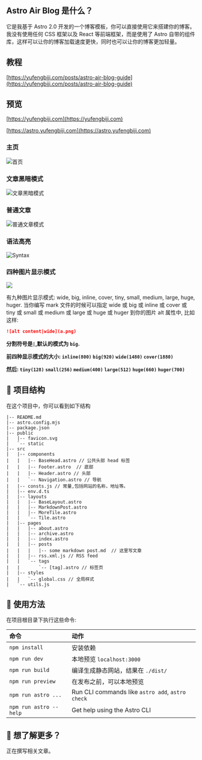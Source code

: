 ## Astro Air Blog 是什么？

它是我基于 Astro 2.0 开发的一个博客模板，你可以直接使用它来搭建你的博客。我没有使用任何 CSS 框架以及 React 等前端框架，而是使用了 Astro 自带的组件库，这样可以让你的博客加载速度更快，同时也可以让你的博客更加轻量。

## 教程

[https://yufengbiji.com/posts/astro-air-blog-guide](https://yufengbiji.com/posts/astro-air-blog-guide)

## 预览

[https://yufengbiji.com](https://yufengbiji.com)

[https://astro.yufengbiji.com](https://astro.yufengbiji.com)

### 主页

![首页](./public/preview/preview_index.png)

### 文章黑暗模式

![文章黑暗模式](./public/preview/preview_dark.png?)

### 普通文章

![普通文章模式](./public/preview/preview_light.png)

### 语法高亮

![Syntax](./public/preview/preview_syntaxHighlighting.png)

### 四种图片显示模式

![](./public/preview/preview_different_mode.png)

有九种图片显示模式: wide, big, inline, cover, tiny, small, medium, large, huge, huger. 
当你编写 mark 文件的时候可以指定 wide 或 big 或 inline 或 cover 或 tiny 或 small 或 medium 或 large 或 huge 或 huger 到你的图片 alt 属性中, 比如这样:

```markdown
![alt content|wide](a.png)
```

<strong>分割符号是`|`,默认的模式为 `big`.</strong>

<strong>前四种显示模式的大小: `inline(800)` `big(920)` `wide(1480)` `cover(1880)`</strong>

<strong>然后: `tiny(128)` `small(256)` `medium(400)` `large(512)` `huge(660)` `huger(700)`</strong>

## 🚀 项目结构

在这个项目中，你可以看到如下结构

```
|-- README.md
|-- astro.config.mjs
|-- package.json
|-- public
|   |-- favicon.svg
|   `-- static
|-- src
|   |-- components
|   |   |-- BaseHead.astro // 公共头部 head 标签
|   |   |-- Footer.astro  // 底部
|   |   |-- Header.astro // 头部
|   |   `-- Navigation.astro // 导航
|   |-- consts.js // 常量,包括网站的名称，地址等。
|   |-- env.d.ts
|   |-- layouts
|   |   |-- BaseLayout.astro
|   |   |-- MarkdownPost.astro
|   |   |-- MoreTile.astro
|   |   `-- Tile.astro
|   |-- pages
|   |   |-- about.astro
|   |   |-- archive.astro
|   |   |-- index.astro
|   |   |-- posts 
|   |   |   |-- some markdown post.md  // 这里写文章
|   |   |-- rss.xml.js // RSS feed
|   |   `-- tags
|   |       `-- [tag].astro // 标签页
|   |-- styles
|   |   `-- global.css // 全局样式
|   `-- utils.js
```

## 🧞 使用方法

在项目根目录下执行这些命令:

| 命令                | 动作                                           |
| :--------------------- | :----------------------------------------------- |
| `npm install`          | 安装依赖                           |
| `npm run dev`          | 本地预览 `localhost:3000`      |
| `npm run build`        | 编译生成静态网站，结果在 `./dist/`          |
| `npm run preview`      | 在发布之前，可以本地预览    |
| `npm run astro ...`    | Run CLI commands like `astro add`, `astro check` |
| `npm run astro --help` | Get help using the Astro CLI                     |

## 👀 想了解更多？

正在撰写相关文章。
